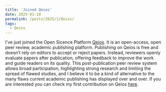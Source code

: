 ```yaml
---
title: 'Joined Qeios'
date: 2025-01-10
permalink: /posts/2025/1/Qeios/
tags:
  - Qeios
---
```


I've just joined the Open Sicence Platform [Qeios](https://www.qeios.com/). It is an  open-access, open peer review, academic publishing platform. Publishing on Qeios is free and doesn’t rely on editors to accept or reject papers. Instead, reviewers openly evaluate papers after publication, offering feedback to improve the work and guide readers on its quality. This post-publication peer review system allows broad participation, highlighting strong research and limiting the spread of flawed studies, and I believe it to be a kind of alternative to the many flaws current academic publishing has displayed over and over. If you are interested you can check my first contribution on Qeios [here](https://www.qeios.com/read/VODE1P).
